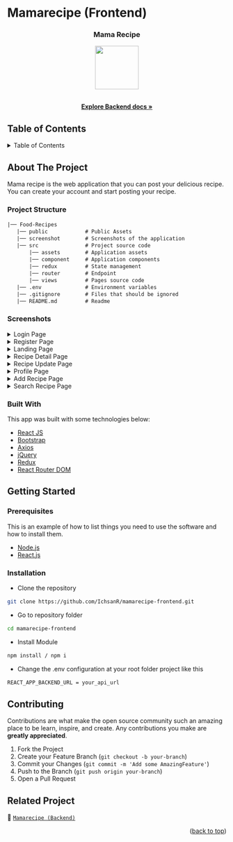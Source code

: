 # Mamarecipe (Frontend)

<!-- Logo -->
<p align="center">

  <h3 align="center">Mama Recipe</h3>
  <p align="center">
    <image align="center" width="100" height="100" src='./public/mamarecipelogo.png' />
  </p>

  <p align="center">
    <br />
    <a href="https://github.com/IchsanR/mamarecipe-backend"><strong>Explore Backend docs »</strong></a>
    <br />
  </p>
</p>

<!-- Table of Contents -->

## Table of Contents

<details>
  <summary>Table of Contents</summary>
  <ol>
    <li>
      <a href="#about-the-project">About The Project</a>
      <ul>
        <li><a href="#built-with">Built With</a></li>
      </ul>
    </li>
    <li>
      <a href="#getting-started">Getting Started</a>
      <ul>
        <li><a href="#prerequisites">Prerequisites</a></li>
        <li><a href="#requirements">Requirements</a></li>
        <li><a href="#installation">Installation</a></li>
        <li><a href="#setup-env-example">Setup .env example</a></li>
      </ul>
    </li>
    <li><a href="#contributing">Contributing</a></li>
    <li><a href="#screenshoots">Screenshoots</a></li>
    <li><a href="#related-project">Related Projects</a></li>
  </ol>
</details>

<!-- About The Project -->

## About The Project

Mama recipe is the web application that you can post your delicious recipe. You can create your account and start posting your recipe.

### Project Structure

```
|── Food-Recipes
   |── public            # Public Assets
   |── screenshot        # Screenshots of the application
   |── src               # Project source code
       |── assets        # Application assets
       |── component     # Application components
       |── redux         # State management
       |── router        # Endpoint
       |── views         # Pages source code
   |── .env              # Environment variables
   |── .gitignore        # Files that should be ignored
   |── README.md         # Readme
```

### Screenshots

<details>
  <summary>
    Login Page
  </summary>
<img src="/screenshots/login.png" alt="login page" />
</details>

<details>
  <summary>
    Register Page
  </summary>
<img src="/screenshots/register.png" alt="register page" />
</details>

<details>
  <summary>
    Landing Page
  </summary>
<img src="/screenshots/homepage.png" alt="landing page" />
</details>

<details>
  <summary>
    Recipe Detail Page
  </summary>
<img src="/screenshots/detailrecipe.png" alt="recipe detail page" />
</details>

<details>
  <summary>
    Recipe Update Page
  </summary>
<img src="/screenshots/updaterecipe.png" alt="recipe update page" />
</details>

<details>
  <summary>
    Profile Page
  </summary>
<img src="/screenshots/profile.png" alt="profile page" />
</details>

<details>
  <summary>
    Add Recipe Page
  </summary>
<img src="/screenshots/addrecipe.png" alt="add recipe page" />
</details>

<details>
  <summary>
    Search Recipe Page
  </summary>
<img src="/screenshot/Search Recipe.png" alt="search recipe page" />
</details>

### Built With

This app was built with some technologies below:

- [React JS](https://reactjs.org/)
- [Bootstrap](https://getbootstrap.com/)
- [Axios](https://axios-http.com/)
- [jQuery](https://jquery.com/)
- [Redux](https://redux.js.org/)
- [React Router DOM](https://www.npmjs.com/package/react-router-dom)

<!-- Getting Started -->

## Getting Started

### Prerequisites

This is an example of how to list things you need to use the software and how to install them.

- [Node.js](https://nodejs.org/en/download/)
- [React.js](https://reactjs.org/docs/create-a-new-react-app.html)

### Installation

- Clone the repository

```sh
git clone https://github.com/IchsanR/mamarecipe-frontend.git
```

- Go to repository folder

```sh
cd mamarecipe-frontend
```

- Install Module

```sh
npm install / npm i
```

- Change the .env configuration at your root folder project like this

```sh
REACT_APP_BACKEND_URL = your_api_url
```

<!-- Contributing -->

## Contributing

Contributions are what make the open source community such an amazing place to be learn, inspire, and create. Any contributions you make are **greatly appreciated**.

1. Fork the Project
2. Create your Feature Branch (`git checkout -b your-branch`)
3. Commit your Changes (`git commit -m 'Add some AmazingFeature'`)
4. Push to the Branch (`git push origin your-branch`)
5. Open a Pull Request

<!-- Related Projects -->

## Related Project

:rocket: [`Mamarecipe (Backend)`](https://github.com/IchsanR/mamarecipe-backend)

<!-- :rocket: [`Mamarecipe Web Service`](https://dove-chat.herokuapp.com/) -->

<!-- :rocket: [`Mamarecipe App Demo`](https://dove-chat-fe.vercel.app/login) -->

<p align="right">(<a href="#top">back to top</a>)</p>
